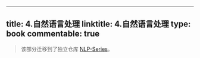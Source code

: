 
---
title: 4.自然语言处理
linktitle: 4.自然语言处理
type: book
commentable: true
---

> 该部分迁移到了独立仓库 [NLP-Series](https://github.com/wx-chevalier/NLP-Series)。

    